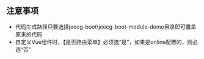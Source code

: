 ## 注意事项
- 代码生成路径只要选择jeecg-boot\jeecg-boot-module-demo目录即可覆盖原来的代码
- 自定义Vue组件时，【是否路由菜单】必须选“是”，如果是online配置的，则必选“否”
